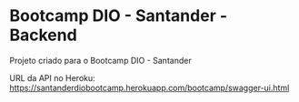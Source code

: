 # Bootcamp DIO - Santander - Backend
Projeto criado para o Bootcamp DIO - Santander

URL da API no Heroku: https://santanderdiobootcamp.herokuapp.com/bootcamp/swagger-ui.html
